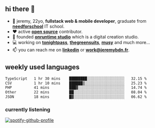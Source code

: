 ## hi there 👋

- 👦 jeremy,  22yo, **fullstack web & mobile developer**, graduate from **[needforschool](https://www.needfor-school.com/)** IT school.
- ❤️ active **[open source](https://github.com/jerembdn)** contributor.
- 🧠 founded **[onruntime studio](https://github.com/onruntime)** which is a digital creation studio.
- 💻 working on **[tonightpass](https://tonightpass.com)**, **[thegreensuits](https://thegreensuits.fr)**, **[musy](https://github.com/musyapp)** and much more...
- 📫 you can reach me on **[linkedin](https://www.linkedin.com/in/jeremybdn/)** or **[work@jeremybdn.fr](mailto:work@jeremybdn.fr)**.

## weekly used languages

<!--START_SECTION:waka-->

```txt
TypeScript   1 hr 30 mins    ████████░░░░░░░░░░░░░░░░░   32.15 %
CSV          1 hr 10 mins    ██████▒░░░░░░░░░░░░░░░░░░   25.23 %
PHP          41 mins         ███▓░░░░░░░░░░░░░░░░░░░░░   14.74 %
Other        22 mins         ██░░░░░░░░░░░░░░░░░░░░░░░   08.04 %
JSON         18 mins         █▓░░░░░░░░░░░░░░░░░░░░░░░   06.62 %
```

<!--END_SECTION:waka-->

### currently listening
[![spotify-github-profile](https://spotify-github-profile.vercel.app/api/view?uid=31ugdvkonmhxzbnkai2r7ue2empe&cover_image=true&theme=natemoo-re&show_offline=false&background_color=121212&bar_color=3356d7&bar_color_cover=false)](https://open.spotify.com/user/31225jnpumbhbpldcz2wjg24aymi)
